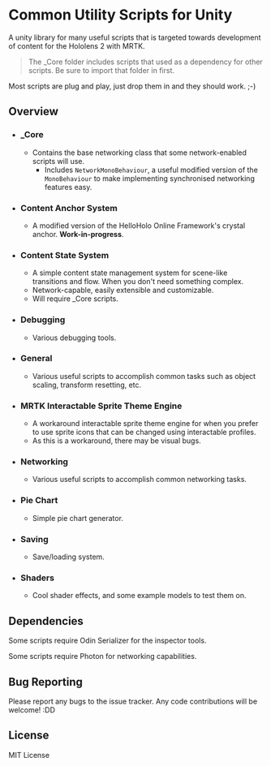 # Common Utility Scripts for Unity

A unity library for many useful scripts that is targeted towards development of content for the Hololens 2 with MRTK.

> The _Core folder includes scripts that used as a dependency for other scripts. Be sure to import that folder in first.

Most scripts are plug and play, just drop them in and they should work. ;-)

## Overview

- ### _Core

  - Contains the base networking class that some network-enabled scripts will use.
	- Includes `NetworkMonoBehaviour`, a useful modified version of the `MonoBehaviour` to make implementing synchronised networking features easy.

- ### Content Anchor System

  - A modified version of the HelloHolo Online Framework's crystal anchor. **Work-in-progress**.

- ### Content State System

	- A simple content state management system for scene-like transitions and flow. When you don't need something complex.
	- Network-capable, easily extensible and customizable.
	- Will require _Core scripts.

- ### Debugging

	- Various debugging tools.

- ### General

	- Various useful scripts to accomplish common tasks such as object scaling, transform resetting, etc.

- ### MRTK Interactable Sprite Theme Engine

	- A workaround interactable sprite theme engine for when you prefer to use sprite icons that can be changed using interactable profiles.
	- As this is a workaround, there may be visual bugs.

- ### Networking

	- Various useful scripts to accomplish common networking tasks.

- ### Pie Chart

	- Simple pie chart generator.

- ### Saving

	- Save/loading system.

- ### Shaders

  - Cool shader effects, and some example models to test them on.

## Dependencies

Some scripts require Odin Serializer for the inspector tools.

Some scripts require Photon for networking capabilities.

## Bug Reporting

Please report any bugs to the issue tracker. Any code contributions will be welcome! :DD

## License

MIT License
